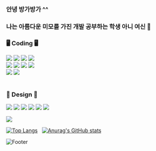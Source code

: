 
### 안녕 방가방가 ^^
### 나는 아름다운 미모를 가진 개발 공부하는 학생 아니 여신 👋



### 🖥 Coding 🖥
  <div>
  <img src="https://img.shields.io/badge/java-007396?style=for-the-badge&logo=java&logoColor=white"> 
  <img src="https://img.shields.io/badge/Python-3776AB?style=for-the-badge&logo=Python&logoColor=white"> 
  <img src="https://img.shields.io/badge/C-A8B9CC?style=for-the-badge&logo=C&logoColor=black">
  <img src="https://img.shields.io/badge/C++-00599C?style=for-the-badge&logo=C++&logoColor=black">
  </div>
  <div>
  <img src="https://img.shields.io/badge/html5-E34F26?style=for-the-badge&logo=html5&logoColor=white"> 
  <img src="https://img.shields.io/badge/css-1572B6?style=for-the-badge&logo=css3&logoColor=white"> 
  <img src="https://img.shields.io/badge/javascript-F7DF1E?style=for-the-badge&logo=javascript&logoColor=black"> 
  <img src="https://img.shields.io/badge/jquery-0769AD?style=for-the-badge&logo=jquery&logoColor=white">
   </div>
  <div>
  <img src="https://img.shields.io/badge/mariaDB-003545?style=for-the-badge&logo=mariaDB&logoColor=white">
  <img src="https://img.shields.io/badge/oracle-F80000?style=for-the-badge&logo=oracle&logoColor=white">
   </div>
  <br> 
  
### 🎨 Design 🎨
<div>
<img src="https://img.shields.io/badge/Photoshop-31A8FF?style=for-the-badge&logo=Adobe Photoshop&logoColor=white"> 
<img src="https://img.shields.io/badge/Illustrator-FF9A00?style=for-the-badge&logo=Adobe Illustrator&logoColor=white" >
<img src="https://img.shields.io/badge/XD-FF3366?style=for-the-badge&logo=Adobe XD&logoColor=white">
<img src="https://img.shields.io/badge/Dreamweaver-FF61F6?style=for-the-badge&logo=Adobe Dreamweaver&logoColor=white" > 
<img src="https://img.shields.io/badge/Premiere Pro-7952B3?style=for-the-badge&logo=Adobe Premiere Pro&logoColor=white" >
<img src="https://img.shields.io/badge/After Effects-E6007A?style=for-the-badge&logo=Adobe After Effects&logoColor=white" >
</div>

<a href="https://hits.seeyoufarm.com"><img src="https://hits.seeyoufarm.com/api/count/incr/badge.svg?url=https%3A%2F%2Fgithub.com%2Fyujin981126&count_bg=%23E98E97&title_bg=%23984B4B&icon=&icon_color=%23E7E7E7&title=git-hub&edge_flat=false"/></a>


  [![Top Langs](https://github-readme-stats.vercel.app/api/top-langs/?username=yujin981126&hide=ShaderLab)](https://github.com/yujin981126/github-readme-stats)
&nbsp;
  [![Anurag's GitHub stats](https://github-readme-stats.vercel.app/api?username=yujin981126)](https://github.com/yujin981126/github-readme-stats)



![Footer](https://capsule-render.vercel.app/api?type=waving&color=auto&height=150&section=footer)
<!--
**yujin981126/yujin981126** is a ✨ _special_ ✨ repository because its `README.md` (this file) appears on your GitHub profile.
Here are some ideas to get you started:
- 🔭 I’m currently working on ...
- 🌱 I’m currently learning ...
- 👯 I’m looking to collaborate on ...
- 🤔 I’m looking for help with ...
- 💬 Ask me about ...
- 📫 How to reach me: ...
- 😄 Pronouns: ...
- ⚡ Fun fact: ...
<!-- https://velog.io/@seondal/Github-Readme-%EA%BE%B8%EB%AF%B8%EA%B8%B0-%EC%B4%9D%EC%A0%95%EB%A6%AC#%EC%99%84%EC%84%B1 -->


  
  <!--
-->
